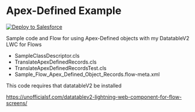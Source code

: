 # Apex-Defined Example

<a href="https://githubsfdeploy.herokuapp.com">
  <img alt="Deploy to Salesforce"
       src="https://raw.githubusercontent.com/afawcett/githubsfdeploy/master/deploy.png">
</a>


Sample code and Flow for using Apex-Defined objects with my DatatableV2 LWC for Flows


- SampleClassDescriptor.cls
- TranslateApexDefinedRecords.cls
- TranslateApexDefinedRecordsTest.cls
- Sample_Flow_Apex_Defined_Object_Records.flow-meta.xml


This code requires that datatableV2 be installed

https://unofficialsf.com/datatablev2-lightning-web-component-for-flow-screens/

